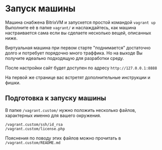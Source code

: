 # Запуск машины

Машина снабжена BitrixVM и запускется простой командой
`vagrant up`
Выполните её в папке `vagrant/` и наслаждайтесь, как машина настраивается сама если вы сделаете несколько вещей, описанных ниже.

Виртуальная машина при первом старте "поднимается" достаточно долго и потребует порядочно много траффика. Но на выходе Вы получите идеально подходящую для разработки среду.

После настройки сайт будет доступен по адресу 
`http://127.0.0.1:8888`

На первой же странице вас встретят дополнительные инструкции и фишки.

## Подготовка к запуску машины

В папке `/vagrant.custom/` нужно положить несколько файлов, характерных именно для вашего окружения.

```
/vagrant.custom/ssh/id_rsa
/vagrant.custom/license.php
```

Пояснения по поводу этих файлов можно прочитать в `/vagrant.custom/README.md`
